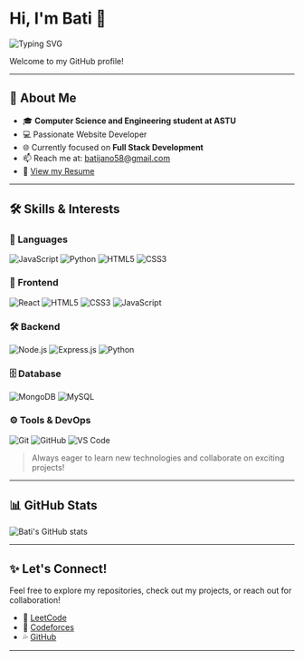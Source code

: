 
# Hi, I'm Bati 👋  
![Typing SVG](https://readme-typing-svg.demolab.com?font=Fira+Code&size=24&pause=1000&color=00FF00&center=true&vCenter=true&width=435&lines=Hey+there,+I'm+Bati+Jano;Full-stack+Developer;JavaScript+Lover;Creative+Problem+Solver)

Welcome to my GitHub profile!

---

## 🚀 About Me

- 🎓 **Computer Science and Engineering student at ASTU**
- 💻 Passionate Website Developer
- 🌐 Currently focused on **Full Stack Development**
- 📫 Reach me at: [batijano58@gmail.com](mailto:batijano58@gmail.com)
- 📄 [View my Resume](https://flowcv.com/resume/6orquavkwljr)

---

## 🛠️ Skills & Interests

### 📝 Languages
![JavaScript](https://img.shields.io/badge/JavaScript-F7DF1E?style=for-the-badge&logo=javascript&logoColor=black)
![Python](https://img.shields.io/badge/Python-3776AB?style=for-the-badge&logo=python&logoColor=white)
![HTML5](https://img.shields.io/badge/HTML5-E34F26?style=for-the-badge&logo=html5&logoColor=white)
![CSS3](https://img.shields.io/badge/CSS3-1572B6?style=for-the-badge&logo=css3&logoColor=white)

### 🎨 Frontend
![React](https://img.shields.io/badge/React-20232A?style=for-the-badge&logo=react&logoColor=61DAFB)
![HTML5](https://img.shields.io/badge/HTML5-E34F26?style=for-the-badge&logo=html5&logoColor=white)
![CSS3](https://img.shields.io/badge/CSS3-1572B6?style=for-the-badge&logo=css3&logoColor=white)
![JavaScript](https://img.shields.io/badge/JavaScript-F7DF1E?style=for-the-badge&logo=javascript&logoColor=black)

### 🛠️ Backend
![Node.js](https://img.shields.io/badge/Node.js-339933?style=for-the-badge&logo=node.js&logoColor=white)
![Express.js](https://img.shields.io/badge/Express.js-000000?style=for-the-badge&logo=express&logoColor=white)
![Python](https://img.shields.io/badge/Python-3776AB?style=for-the-badge&logo=python&logoColor=white)

### 🗄️ Database
![MongoDB](https://img.shields.io/badge/MongoDB-4EA94B?style=for-the-badge&logo=mongodb&logoColor=white)
![MySQL](https://img.shields.io/badge/MySQL-4479A1?style=for-the-badge&logo=mysql&logoColor=white)

### ⚙️ Tools & DevOps
![Git](https://img.shields.io/badge/Git-F05032?style=for-the-badge&logo=git&logoColor=white)
![GitHub](https://img.shields.io/badge/GitHub-181717?style=for-the-badge&logo=github&logoColor=white)
![VS Code](https://img.shields.io/badge/VS_Code-007ACC?style=for-the-badge&logo=visual-studio-code&logoColor=white)

> Always eager to learn new technologies and collaborate on exciting projects!

---

## 📊 GitHub Stats

![Bati's GitHub stats](https://github-readme-stats.vercel.app/api?username=bati58&show_icons=true&theme=radical)

---

## ✨ Let's Connect!

Feel free to explore my repositories, check out my projects, or reach out for collaboration!

- 💨 [LeetCode](https://leetcode.com/u/22jCCRdWaR)
- 💫 [Codeforces](https://codeforces.com/profile/batijano58)
- 💦 [GitHub](https://github.com/bati58)

---
